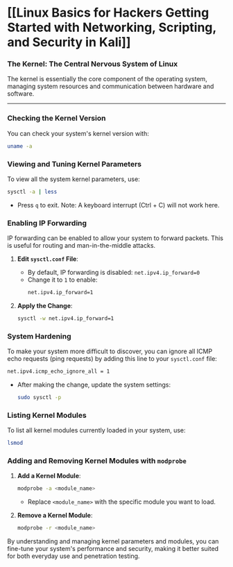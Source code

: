 # [[Linux Basics for Hackers Getting Started with Networking, Scripting, and Security in Kali]]

### The Kernel: The Central Nervous System of Linux

The kernel is essentially the core component of the operating system, managing system resources and communication between hardware and software.

---

### Checking the Kernel Version

You can check your system's kernel version with:
```bash
uname -a
```

### Viewing and Tuning Kernel Parameters

To view all the system kernel parameters, use:
```bash
sysctl -a | less
```
- Press `q` to exit. Note: A keyboard interrupt (Ctrl + C) will not work here.

### Enabling IP Forwarding

IP forwarding can be enabled to allow your system to forward packets. This is useful for routing and man-in-the-middle attacks.

1. **Edit `sysctl.conf` File**:
   - By default, IP forwarding is disabled: `net.ipv4.ip_forward=0`
   - Change it to `1` to enable:
     ```bash
     net.ipv4.ip_forward=1
     ```

2. **Apply the Change**:
   ```bash
   sysctl -w net.ipv4.ip_forward=1
   ```

### System Hardening

To make your system more difficult to discover, you can ignore all ICMP echo requests (ping requests) by adding this line to your `sysctl.conf` file:
```bash
net.ipv4.icmp_echo_ignore_all = 1
```
- After making the change, update the system settings:
  ```bash
  sudo sysctl -p
  ```

### Listing Kernel Modules

To list all kernel modules currently loaded in your system, use:
```bash
lsmod
```

### Adding and Removing Kernel Modules with `modprobe`

1. **Add a Kernel Module**:
   ```bash
   modprobe -a <module_name>
   ```
   - Replace `<module_name>` with the specific module you want to load.

2. **Remove a Kernel Module**:
   ```bash
   modprobe -r <module_name>
   ```

By understanding and managing kernel parameters and modules, you can fine-tune your system's performance and security, making it better suited for both everyday use and penetration testing.
